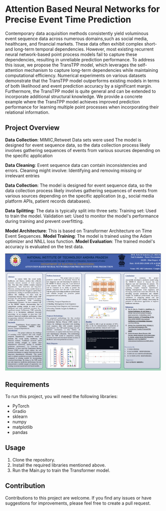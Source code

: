 #  Attention Based Neural Networks for Precise Event Time Prediction

Contemporary data acquisition methods consistently yield voluminous event sequence data across numerous domains,such as social media, healthcare, and financial markets. These data often exhibit complex short- and long-term temporal dependencies. However, most existing recurrent neural network-based point process models fail to capture these dependencies, resulting in unreliable prediction performance.
To address this issue, we propose the TransTPP model, which leverages the self-attention mechanism to capture long-term dependencies while maintaining computational efficiency. Numerical experiments on various datasets demonstrate that the TransTPP model outperforms existing models in terms of both likelihood and event prediction accuracy by a significant margin. Furthermore, the TransTPP model is quite general and can be extended to incorporate additional structural knowledge. We provide a concrete example where the TransTPP model achieves improved prediction performance for learning multiple point processes when incorporating their relational information.
## Project Overview

**Data Collection**:
MIMIC,Retweet Data sets were used
The model is designed for event sequence data, so the data collection process likely involves gathering sequences of events from various sources depending on the specific application 

**Data Cleaning**:
Event sequence data can contain inconsistencies and errors. Cleaning might involve:
Identifying and removing missing or irrelevant entries

**Data Collection**:
The model is designed for event sequence data, so the data collection process likely involves gathering sequences of events from various sources depending on the specific application (e.g., social media platform APIs, patient records databases).

**Data Splitting**:
The data is typically split into three sets:
Training set: Used to train the model.
Validation set: Used to monitor the model's performance during training and prevent overfitting.

**Model Architecture**:
This is based on Transformer Architecture on Time Event Sequences.
**Model Training**:
The model is trained using the Adam optimizer and NNLL loss function.
**Model Evaluation**:
The trained model's accuracy is evaluated on the test data.

![image](https://github.com/Joshi-78/Attention-Based-Neural-Networks-for-Precise-Event-time-prediction-/blob/main/image.png)

## Requirements
To run this project, you will need the following libraries:

- PyTorch
- Gradio
- sklearn
- numpy
- matplotlib
- pandas

## Usage

1. Clone the repository.
2. Install the required libraries mentioned above.
3. Run the Main.py to train the Transformer model.

## Contribution
Contributions to this project are welcome. If you find any issues or have suggestions for improvements, please feel free to create a pull request.

